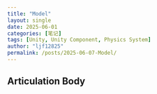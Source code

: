 ```yaml
---
title: "Model"
layout: single
date: 2025-06-01
categories: [笔记]
tags: [Unity, Unity Component, Physics System]
author: "ljf12825"
permalink: /posts/2025-06-07-Model/
---
```


## Articulation Body